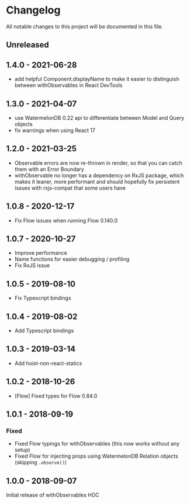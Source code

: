 # Changelog

All notable changes to this project will be documented in this file.

## Unreleased

## 1.4.0 - 2021-06-28

- add helpful Component.displayName to make it easier to distinguish between withObservables in React DevTools

## 1.3.0 - 2021-04-07

- use WatermelonDB 0.22 api to differentiate between Model and Query objects
- fix warnings when using React 17

## 1.2.0 - 2021-03-25

- Observable errors are now re-thrown in render, so that you can catch them with an Error Boundary
- withObservable no longer has a dependency on RxJS package, which makes it leaner, more performant
   and should hopefully fix persistent issues with rxjs-compat that some users have

## 1.0.8 - 2020-12-17

- Fix Flow issues when running Flow 0.140.0

## 1.0.7 - 2020-10-27

- Improve performance
- Name functions for easier debugging / profiling
- Fix RxJS issue

## 1.0.5 - 2019-08-10

- Fix Typescript bindings

## 1.0.4 - 2019-08-02

- Add Typescript bindings

## 1.0.3 - 2019-03-14

- Add hoist-non-react-statics

## 1.0.2 - 2018-10-26

- [Flow] Fixed types for Flow 0.84.0

## 1.0.1 - 2018-09-19

### Fixed

- Fixed Flow typings for withObservables (this now works without any setup)
- Fixed Flow for injecting props using WatermelonDB Relation objects (skipping `.observe()`)

## 1.0.0 - 2018-09-07

Initial release of withObservables HOC
